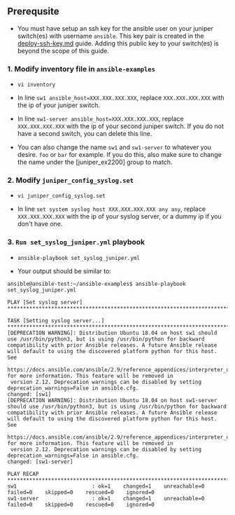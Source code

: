 ## Prerequsite

- You must have setup an ssh key for the ansible user on your juniper switch(es) with username `ansible`.  This key pair is created in the [deploy-ssh-key.md](deploy-ssh-key.md) guide.  Adding this public key to your switch(es) is beyond the scope of this guide.


### 1. Modify inventory file in `ansible-examples`

- `vi inventory`

- In line `sw1 ansible_host=XXX.XXX.XXX.XXX`, replace `XXX.XXX.XXX.XXX` with the ip of your juniper switch.

- In line `sw1-server ansible_host=XXX.XXX.XXX.XXX`, replace `XXX.XXX.XXX.XXX` with the ip of your second juniper switch.  If you do not have a second switch, you can delete this line.

- You can also change the name `sw1` and `sw1-server` to whatever you desire. `foo` or `bar` for example. If you do this, also make sure to change the name under the [juniper_ex2200] group to match.


### 2. Modify `juniper_config_syslog.set`

- `vi juniper_config_syslog.set`

- In line `set system syslog host XXX.XXX.XXX.XXX any any`, replace `XXX.XXX.XXX.XXX` with the ip of your syslog server, or a dummy ip if you don't have one.


### 3. `Run set_syslog_juniper.yml` playbook

- `ansible-playbook set_syslog_juniper.yml`

- Your output should be similar to:

```
ansible@ansible-test:~/ansible-examples$ ansible-playbook set_syslog_juniper.yml

PLAY [Set syslog server] *******************************************************************************************************************

TASK [Setting syslog server...] ************************************************************************************************************
[DEPRECATION WARNING]: Distribution Ubuntu 18.04 on host sw1 should use /usr/bin/python3, but is using /usr/bin/python for backward
compatibility with prior Ansible releases. A future Ansible release will default to using the discovered platform python for this host. See
 https://docs.ansible.com/ansible/2.9/reference_appendices/interpreter_discovery.html for more information. This feature will be removed in
 version 2.12. Deprecation warnings can be disabled by setting deprecation_warnings=False in ansible.cfg.
changed: [sw1]
[DEPRECATION WARNING]: Distribution Ubuntu 18.04 on host sw1-server should use /usr/bin/python3, but is using /usr/bin/python for backward
compatibility with prior Ansible releases. A future Ansible release will default to using the discovered platform python for this host. See
 https://docs.ansible.com/ansible/2.9/reference_appendices/interpreter_discovery.html for more information. This feature will be removed in
 version 2.12. Deprecation warnings can be disabled by setting deprecation_warnings=False in ansible.cfg.
changed: [sw1-server]

PLAY RECAP *********************************************************************************************************************************
sw1                        : ok=1    changed=1    unreachable=0    failed=0    skipped=0    rescued=0    ignored=0
sw1-server                 : ok=1    changed=1    unreachable=0    failed=0    skipped=0    rescued=0    ignored=0
```
